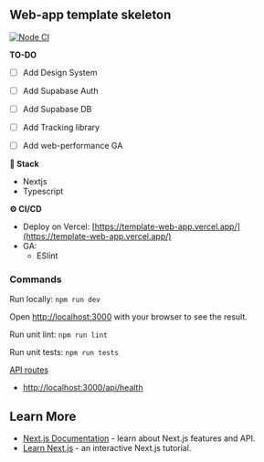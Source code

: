 ## Web-app template skeleton
[![Node CI](https://github.com/ferminhg/template-web-app/actions/workflows/ci.yml/badge.svg?branch=main)](https://github.com/ferminhg/template-web-app/actions/workflows/ci.yml)

**TO-DO**

- [ ] Add Design System
- [ ] Add Supabase Auth
- [ ] Add Supabase DB
- [ ] Add Tracking library
- [ ] Add web-performance GA


**🔧 Stack**
- Nextjs
- Typescript

**⚙️ CI/CD**
- Deploy on Vercel: [https://template-web-app.vercel.app/](https://template-web-app.vercel.app/)
- GA:
  - ESlint

### Commands

Run locally: `npm run dev`

Open [http://localhost:3000](http://localhost:3000) with your browser to see the result.

Run unit lint:  `npm run lint`

Run unit tests:  `npm run tests`


[API routes](https://nextjs.org/docs/api-routes/introduction)
- [http://localhost:3000/api/health](http://localhost:3000/api/health)

## Learn More

- [Next.js Documentation](https://nextjs.org/docs) - learn about Next.js features and API.
- [Learn Next.js](https://nextjs.org/learn) - an interactive Next.js tutorial.


